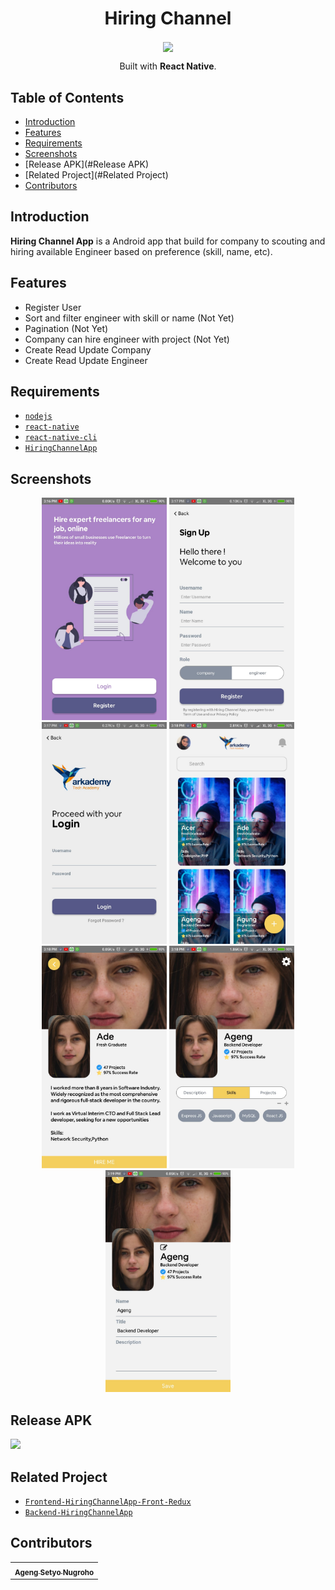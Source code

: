 <h1 align="center">Hiring Channel</h1>
  <p align="center">
    <image align="center" width="200" src='./web_hi_res_512.png' />
  </p>
<p align="center">
  Built with <b>React Native</b>.
</p>

## Table of Contents

- [Introduction](#Introduction)
- [Features](#Features)
- [Requirements](#Requirements)
- [Screenshots](#Screenshots)
- [Release APK](#Release APK)
- [Related Project](#Related Project)
- [Contributors](#contributors)

## Introduction
<b>Hiring Channel App</b> is a Android app that build for company to scouting and hiring available Engineer based on preference (skill, name, etc).
## Features
* Register User
* Sort and filter engineer with skill or name (Not Yet)
* Pagination (Not Yet)
* Company can hire engineer with project (Not Yet)
* Create Read Update Company
* Create Read Update Engineer

## Requirements
* [`nodejs`](https://nodejs.org/en/download/)
* [`react-native`](https://facebook.github.io/react-native/docs/getting-started)
* [`react-native-cli`](https://facebook.github.io/react-native/docs/getting-started)
* [`HiringChannelApp`](https://github.com/melankolia/HiringChannel-ReactNative/)

## Screenshots
<div align="center">
    <img width="200" src="./design/Started.jpeg">
    <img width="200" src="./design/Register.jpeg">
    <img width="200" src="./design/Login.jpeg">
    <img width="200" src="./design/Home-Company.jpeg">
    <img width="200" src="./design/Engineer-Detail.jpeg">
    <img width="200" src="./design/Home-Engineer.jpeg">
    <img width="200" src="./design/Engineer-Edit.jpeg">
</div>

## Release APK
<a href=" ">
  <img src="https://img.shields.io/badge/Download%20on%20the-Google%20Drive-blue.svg?style=popout&logo=google-drive"/>
</a>

## Related Project
* [`Frontend-HiringChannelApp-Front-Redux`](https://github.com/melankolia/HiringChannelApp-Front-Redux)
* [`Backend-HiringChannelApp`](https://github.com/melankolia/HiringChannelApp)

## Contributors
<center>
  <table>
    <tr>
      <td align="center">
        <a href="https://github.com/melankolia">
          <sub><b>Ageng Setyo Nugroho</b></sub>
        </a>
      </td>
    </tr>
  </table>
</center>
